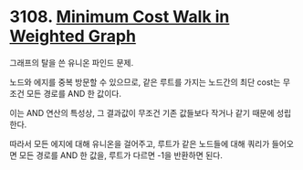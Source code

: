 # 3108. [Minimum Cost Walk in Weighted Graph](./3108.cpp)

그래프의 탈을 쓴 유니온 파인드 문제.

노드와 에지를 중복 방문할 수 있으므로, 같은 루트를 가지는 노드간의 최단 cost는 무조건 모든 경로를 AND 한 값이다.

이는 AND 연산의 특성상, 그 결과값이 무조건 기존 값들보다 작거나 같기 때문에 성립한다.

따라서 모든 에지에 대해 유니온을 걸어주고, 루트가 같은 노드들에 대해 쿼리가 들어오면 모든 경로를 AND 한 값을, 루트가 다르면 -1을 반환하면 된다.
